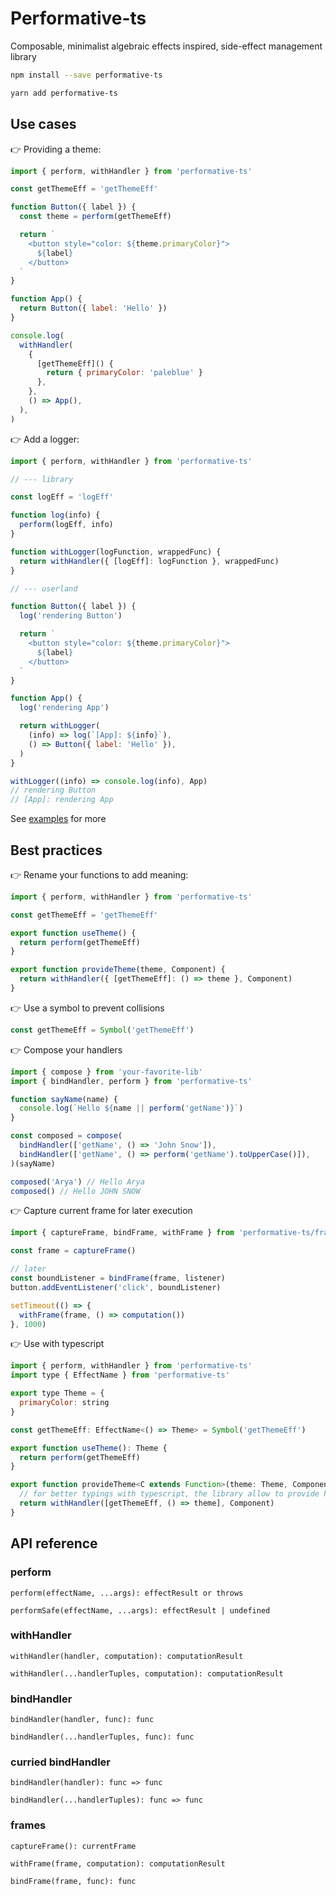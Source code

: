 # Performative-ts

Composable, minimalist algebraic effects inspired, side-effect management library

```sh
npm install --save performative-ts
```

```sh
yarn add performative-ts
```

## Use cases

👉 Providing a theme:

```js
import { perform, withHandler } from 'performative-ts'

const getThemeEff = 'getThemeEff'

function Button({ label }) {
  const theme = perform(getThemeEff)

  return `
    <button style="color: ${theme.primaryColor}">
      ${label}
    </button>
  `
}

function App() {
  return Button({ label: 'Hello' })
}

console.log(
  withHandler(
    {
      [getThemeEff]() {
        return { primaryColor: 'paleblue' }
      },
    },
    () => App(),
  ),
)
```

👉 Add a logger:

```js
import { perform, withHandler } from 'performative-ts'

// --- library

const logEff = 'logEff'

function log(info) {
  perform(logEff, info)
}

function withLogger(logFunction, wrappedFunc) {
  return withHandler({ [logEff]: logFunction }, wrappedFunc)
}

// --- userland

function Button({ label }) {
  log('rendering Button')

  return `
    <button style="color: ${theme.primaryColor}">
      ${label}
    </button>
  `
}

function App() {
  log('rendering App')

  return withLogger(
    (info) => log(`[App]: ${info}`),
    () => Button({ label: 'Hello' }),
  )
}

withLogger((info) => console.log(info), App)
// rendering Button
// [App]: rendering App
```

See [examples](https://github.com/fuunnx/performative-ts/tree/main/examples) for more

## Best practices

👉 Rename your functions to add meaning:

```js
import { perform, withHandler } from 'performative-ts'

const getThemeEff = 'getThemeEff'

export function useTheme() {
  return perform(getThemeEff)
}

export function provideTheme(theme, Component) {
  return withHandler({ [getThemeEff]: () => theme }, Component)
}
```

👉 Use a symbol to prevent collisions

```js
const getThemeEff = Symbol('getThemeEff')
```

👉 Compose your handlers

```js
import { compose } from 'your-favorite-lib'
import { bindHandler, perform } from 'performative-ts'

function sayName(name) {
  console.log(`Hello ${name || perform('getName')}`)
}

const composed = compose(
  bindHandler(['getName', () => 'John Snow']),
  bindHandler(['getName', () => perform('getName').toUpperCase()]),
)(sayName)

composed('Arya') // Hello Arya
composed() // Hello JOHN SNOW
```

👉 Capture current frame for later execution

```js
import { captureFrame, bindFrame, withFrame } from 'performative-ts/frame'

const frame = captureFrame()

// later
const boundListener = bindFrame(frame, listener)
button.addEventListener('click', boundListener)

setTimeout(() => {
  withFrame(frame, () => computation())
}, 1000)
```

👉 Use with typescript

```js
import { perform, withHandler } from 'performative-ts'
import type { EffectName } from 'performative-ts'

export type Theme = {
  primaryColor: string
}

const getThemeEff: EffectName<() => Theme> = Symbol('getThemeEff')

export function useTheme(): Theme {
  return perform(getThemeEff)
}

export function provideTheme<C extends Function>(theme: Theme, Component: C): C {
  // for better typings with typescript, the library allow to provide handlers as tuples
  return withHandler([getThemeEff, () => theme], Component)
}
```

## API reference

### perform

`perform(effectName, ...args): effectResult or throws`

`performSafe(effectName, ...args): effectResult | undefined`

### withHandler

`withHandler(handler, computation): computationResult`

`withHandler(...handlerTuples, computation): computationResult`

### bindHandler

`bindHandler(handler, func): func`

`bindHandler(...handlerTuples, func): func`

### curried bindHandler

`bindHandler(handler): func => func`

`bindHandler(...handlerTuples): func => func`

### frames

`captureFrame(): currentFrame`

`withFrame(frame, computation): computationResult`

`bindFrame(frame, func): func`
